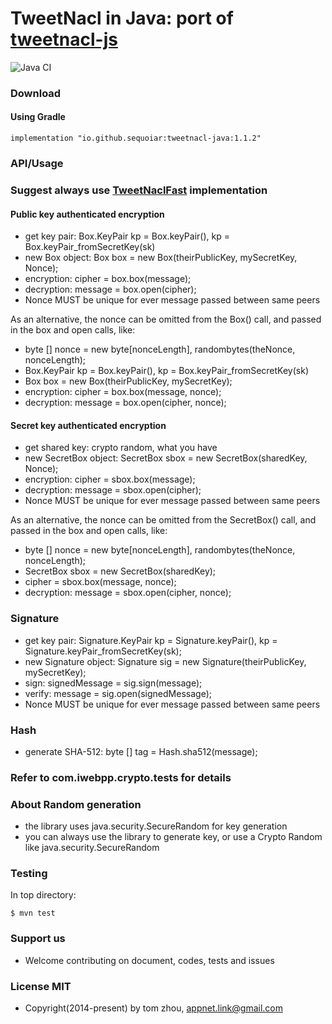 TweetNacl in Java: port of [tweetnacl-js](https://github.com/dchest/tweetnacl-js)
====================================================================

![Java CI](https://github.com/InstantWebP2P/tweetnacl-java/workflows/Java%20CI/badge.svg)

### Download

#### Using Gradle

```
implementation "io.github.sequoiar:tweetnacl-java:1.1.2"
```

### API/Usage

### Suggest always use [TweetNaclFast](https://github.com/InstantWebP2P/tweetnacl-java/blob/master/src/main/java/com/iwebpp/crypto/TweetNaclFast.java) implementation

#### Public key authenticated encryption

* get key pair: Box.KeyPair kp = Box.keyPair(), kp = Box.keyPair_fromSecretKey(sk)
* new Box object: Box box = new Box(theirPublicKey, mySecretKey, Nonce);
* encryption: cipher = box.box(message);
* decryption: message = box.open(cipher);
* Nonce MUST be unique for ever message passed between same peers

As an alternative, the nonce can be omitted from the Box() call, and passed in the box and open calls, like:

* byte [] nonce = new byte[nonceLength], randombytes(theNonce, nonceLength);
* Box.KeyPair kp = Box.keyPair(), kp = Box.keyPair_fromSecretKey(sk)
* Box box = new Box(theirPublicKey, mySecretKey);
* encryption: cipher = box.box(message, nonce);
* decryption: message = box.open(cipher, nonce);



#### Secret key authenticated encryption

* get shared key: crypto random, what you have
* new SecretBox object: SecretBox sbox = new SecretBox(sharedKey, Nonce);
* encryption: cipher = sbox.box(message);
* decryption: message = sbox.open(cipher);
* Nonce MUST be unique for ever message passed between same peers

As an alternative, the nonce can be omitted from the SecretBox() call, and passed in the box and open calls, like:

* byte [] nonce = new byte[nonceLength], randombytes(theNonce, nonceLength);
* SecretBox sbox = new SecretBox(sharedKey);
* cipher = sbox.box(message, nonce);
* decryption: message = sbox.open(cipher, nonce);


### Signature

* get key pair: Signature.KeyPair kp = Signature.keyPair(), kp = Signature.keyPair_fromSecretKey(sk);
* new Signature object: Signature sig = new Signature(theirPublicKey, mySecretKey);
* sign: signedMessage = sig.sign(message);
* verify: message = sig.open(signedMessage);
* Nonce MUST be unique for ever message passed between same peers


### Hash

* generate SHA-512: byte [] tag = Hash.sha512(message);


### Refer to com.iwebpp.crypto.tests for details

### About Random generation 

* the library uses java.security.SecureRandom for key generation
* you can always use the library to generate key, or use a Crypto Random like java.security.SecureRandom


### Testing

In top directory:

    $ mvn test


### Support us

* Welcome contributing on document, codes, tests and issues



### License MIT

* Copyright(2014-present) by tom zhou, appnet.link@gmail.com


